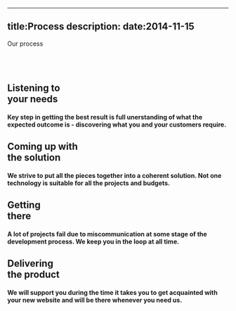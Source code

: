 ----
title:Process
description:
date:2014-11-15
----

<div class="container">
    <div class="row title-row">
        <div class="col-12 font-thin">Our <span class="font-semibold">process</span></div>
    </div>
    <div class="row line-row">
        <div class="hr">&nbsp;</div>
    </div>
    <div class="row subtitle-row">
        <div class="col-sm-1 hidden-sm">&nbsp;</div>
        <div class="col-12 col-sm-10 font-light"></div>
        <div class="col-sm-1 hidden-sm">&nbsp;</div>
    </div>
    <div class="row content-row">
        <div class="col-12 col-sm-3">
            <i class="fa fa-5x fa-check"></i>
            <h2 class="font-thin">Listening to<br/><span class="font-semibold">your needs</span></h2>
            <h4 class="font-thin">
                Key step in getting the best result is full
                unerstanding of what the expected outcome is - 
                discovering what you and your customers require.
            </h4>
        </div>
        <div class="col-12 col-sm-3">
            <i class="fa fa-5x fa-lightbulb-o"></i>
            <h2 class="font-thin">Coming up with<br/><span class="font-semibold">the solution</span></h2>
            <h4 class="font-thin">
                We strive to put all the pieces together into a coherent
                solution. Not one technology is suitable for all the 
                projects and budgets.
            </h4>
        </div>
        <div class="col-12 col-sm-3">
            <i class="fa fa-5x fa-map-marker"></i>
            <h2 class="font-thin">Getting<br/><span class="font-semibold">there</span></h2>
            <h4 class="font-thin">
                A lot of projects fail due to miscommunication at some
                stage of the development process. We keep you in the 
                loop at all time.
            </h4>
        </div>
        <div class="col-12 col-sm-3">
            <i class="fa fa-5x fa-gift"></i>
            <h2 class="font-thin">Delivering<br/><span class="font-semibold">the product</span></h2>
            <h4 class="font-thin">
                We will support you during the time it takes you to 
                get acquainted with your new website and will be there
                whenever you need us.
            </h4>
        </div>
    </div>
</div>